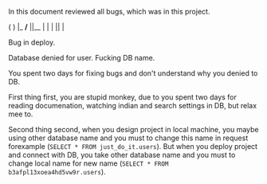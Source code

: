 ﻿In this document reviewed all bugs, which was in this project.


   ( )
    |_   __/__
   ||__ |     |
   |   ||     |




Bug in deploy.


Database denied for user. Fucking DB name.

You spent two days for fixing bugs and don't understand why you denied to DB. 

First thing first, you are stupid monkey, due to you spent two days for reading documenation, watching indian and search settings in DB, but relax mee to.

Second thing second, when you design project in local machine, you maybe using other database name and you must to change this name in request forexample (`SELECT * FROM just_do_it.users`). But when you deploy project and connect with DB, you take other database name and you must to change local name for new name (`SELECT * FROM b3afpl13xoea4hd5vw9r.users`).
